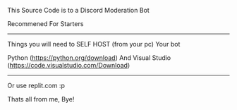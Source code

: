 This Source Code is to a Discord Moderation Bot

Recommened For Starters

_________________________________________________
Things you will need to SELF HOST (from your pc) Your bot

Python (https://python.org/download)
       And
Visual Studio (https://code.visualstudio.com/Download)
_________________________________________________
Or use replit.com
:p

Thats all from me, Bye!
